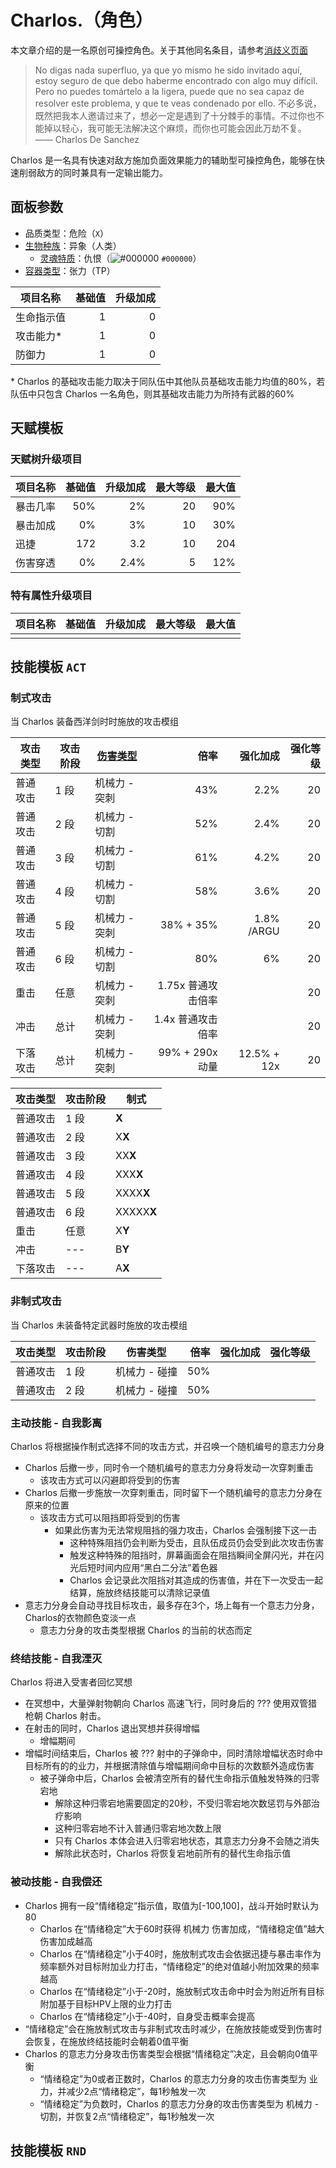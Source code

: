 # Charlos.（角色）
本文章介绍的是一名原创可操控角色。关于其他同名条目，请参考[消歧义页面](test.md)  

> No digas nada superfluo, ya que yo mismo he sido invitado aquí, estoy seguro de que debo haberme encontrado con algo muy difícil. Pero no puedes tomártelo a la ligera, puede que no sea capaz de resolver este problema, y que te veas condenado por ello.
> 不必多说，既然把我本人邀请过来了，想必一定是遇到了十分棘手的事情。不过你也不能掉以轻心，我可能无法解决这个麻烦，而你也可能会因此万劫不复。
> —— Charlos De Sanchez

Charlos 是一名具有快速对敌方施加负面效果能力的辅助型可操控角色，能够在快速削弱敌方的同时兼具有一定输出能力。

## 面板参数

- 品质类型：危险（`X`）  
- [生物种族](../Concept/Bioethnic.md)：异象（人类）  
  - [灵魂特质](Soul.md)：仇恨（![#000000](https://via.placeholder.com/12/000000/000000?text=+) `#000000`）  
- [容器类型](../Concept/Container.md)：张力（TP）

| 项目名称  | 基础值 | 升级加成 |
| ----- | --: | ---: |
| 生命指示值 |   1 |    0 |
| 攻击能力* |   1 |    0 |
| 防御力   |   1 |    0 |

\* Charlos 的基础攻击能力取决于同队伍中其他队员基础攻击能力均值的80%，若队伍中只包含 Charlos 一名角色，则其基础攻击能力为所持有武器的60%

## 天赋模板
### 天赋树升级项目

| 项目名称 | 基础值 | 升级加成 | 最大等级 | 最大值 |
| ---- | --: | ---: | ---: | --: |
| 暴击几率 | 50% |   2% |   20 | 90% |
| 暴击加成 |  0% |   3% |   10 | 30% |
| 迅捷   | 172 |  3.2 |   10 | 204 |
| 伤害穿透 |  0% | 2.4% |    5 | 12% |
### 特有属性升级项目

| 项目名称 | 基础值 | 升级加成 | 最大等级 | 最大值 |
| ---- | --: | ---: | ---: | --: |
|      |     |      |      |     |


## 技能模板 `ACT`

### 制式攻击

当 Charlos 装备西洋剑时时施放的攻击模组

| 攻击类型 | 攻击阶段 | [伤害类型](../Concept/Damage.md) |            倍率 |        强化加成 | 强化等级 |
| ---- | ---- | ---------------------------- | ------------: | ----------: | ---: |
| 普通攻击 | 1 段  | 机械力 - 突刺                     |           43% |        2.2% |   20 |
| 普通攻击 | 2 段  | 机械力 - 切割                     |           52% |        2.4% |   20 |
| 普通攻击 | 3 段  | 机械力 - 切割                     |           61% |        4.2% |   20 |
| 普通攻击 | 4 段  | 机械力 - 切割                     |           58% |        3.6% |   20 |
| 普通攻击 | 5 段  | 机械力 - 突刺                     |     38% + 35% |  1.8% /ARGU |   20 |
| 普通攻击 | 6 段  | 机械力 - 切割                     |           80% |          6% |   20 |
| 重击   | 任意   | 机械力 - 突刺                     |  1.75x 普通攻击倍率 |             |   20 |
| 冲击   | 总计   | 机械力 - 突刺                     |   1.4x 普通攻击倍率 |             |   20 |
| 下落攻击 | 总计   | 机械力 - 突刺                     | 99% + 290x 动量 | 12.5% + 12x |   20 |


| 攻击类型 | 攻击阶段 | 制式         |
| ---- | ---- | ---------- |
| 普通攻击 | 1 段  | **X**      |
| 普通攻击 | 2 段  | X**X**     |
| 普通攻击 | 3 段  | XX**X**    |
| 普通攻击 | 4 段  | XXX**X**   |
| 普通攻击 | 5 段  | XXXX**X**  |
| 普通攻击 | 6 段  | XXXXX**X** |
| 重击   | 任意   | X**Y**     |
| 冲击   | ---  | B**Y**     |
| 下落攻击 | ---  | A**X**     |

### 非制式攻击

当 Charlos 未装备特定武器时施放的攻击模组

| 攻击类型 | 攻击阶段 | 伤害类型     |  倍率 | 强化加成 | 强化等级 |
| ---- | ---- | -------- | --: | ---: | ---: |
| 普通攻击 | 1 段  | 机械力 - 碰撞 | 50% |      |      |
| 普通攻击 | 2 段  | 机械力 - 碰撞 | 50% |      |      |

### 主动技能 - 自我影离

Charlos 将根据操作制式选择不同的攻击方式，并召唤一个随机编号的意志力分身
- Charlos 后撤一步，同时令一个随机编号的意志力分身将发动一次穿刺重击
	- 该攻击方式可以闪避即将受到的伤害
- Charlos 后撤一步施放一次穿刺重击，同时留下一个随机编号的意志力分身在原来的位置
	- 该攻击方式可以阻挡即将受到的伤害
		- 如果此伤害为无法常规阻挡的强力攻击，Charlos 会强制接下这一击
			- 这种特殊阻挡仍会判断为受击，且队伍成员仍会受到此次攻击伤害
			- 触发这种特殊的阻挡时，屏幕画面会在阻挡瞬间全屏闪光，并在闪光后短时间内应用“黑白二分法”着色器
			- Charlos 会记录此次阻挡对其造成的伤害值，并在下一次受击一起结算，施放终结技能可以清除记录值
- 意志力分身会自动寻找目标攻击，最多存在3个，场上每有一个意志力分身，Charlos的衣物颜色变淡一点
	- 意志力分身的攻击类型根据 Charlos 的当前的状态而定

### 终结技能 - 自我湮灭

Charlos 将进入受害者回忆冥想
- 在冥想中，大量弹射物朝向 Charlos 高速飞行，同时身后的 ??? 使用双管猎枪朝 Charlos 射击。
- 在射击的同时，Charlos 退出冥想并获得增幅
	- 增幅期间
- 增幅时间结束后，Charlos 被 ??? 射中的子弹命中，同时清除增幅状态时命中目标所有的的业力，并根据清除值与增幅期间命中目标的次数额外造成伤害
	- 被子弹命中后，Charlos 会被清空所有的替代生命指示值触发特殊的归零宕地
		- 解除这种归零宕地需要固定的20秒，不受归零宕地次数惩罚与外部治疗影响
		- 这种归零宕地不计入普通归零宕地次数上限
		- 只有 Charlos 本体会进入归零宕地状态，其意志力分身不会随之消失
		- 解除此状态时，Charlos 将恢复宕地前所有的替代生命指示值
### 被动技能 - 自我偿还

- Charlos 拥有一段“情绪稳定”指示值，取值为\[-100,100\]，战斗开始时默认为80
	- Charlos 在“情绪稳定”大于60时获得 机械力 伤害加成，“情绪稳定值”越大伤害加成越高
	- Charlos 在“情绪稳定”小于40时，施放制式攻击会依据迅捷与暴击率作为频率额外对目标附加业力打击，“情绪稳定”的绝对值越小附加效果的频率越高
	- Charlos 在“情绪稳定”小于-20时，施放制式攻击命中时会为附近所有目标附加基于目标HPV上限的业力打击
	- Charlos 在“情绪稳定”小于-40时，自身受击概率会提高
- “情绪稳定”会在施放制式攻击与非制式攻击时减少，在施放技能或受到伤害时会恢复，在施放终结技能时会朝着0值平衡
- Charlos 的意志力分身攻击伤害类型会根据“情绪稳定”决定，且会朝向0值平衡
	- “情绪稳定”为0或者正数时，Charlos 的意志力分身的攻击伤害类型为 业力，并减少2点“情绪稳定”，每1秒触发一次
	- “情绪稳定”为负数时，Charlos 的意志力分身的攻击伤害类型为 机械力 - 切割，并恢复2点“情绪稳定”，每1秒触发一次

## 技能模板 `RND`

